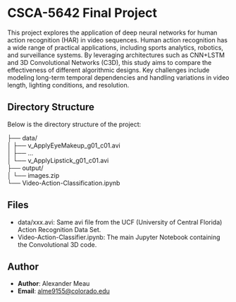 # CSCA-5642 Final Project

This project explores the application of deep neural networks for human action recognition (HAR) in video sequences. Human action recognition has a wide range of practical applications, including sports analytics, robotics, and surveillance systems. By leveraging architectures such as CNN+LSTM and 3D Convolutional Networks (C3D), this study aims to compare the effectiveness of different algorithmic designs. Key challenges include modeling long-term temporal dependencies and handling variations in video length, lighting conditions, and resolution.


## Directory Structure
Below is the directory structure of the project:

  ├── data/<br>
  │    ├── v_ApplyEyeMakeup_g01_c01.avi<br>
  │    ├── ...<br>
  │    └── v_ApplyLipstick_g01_c01.avi<br>
  ├── output/<br>
  │    └── images.zip<br>
  └── Video-Action-Classification.ipynb<br>


## Files
- data/xxx.avi: Same avi file from the UCF (University of Central Florida) Action Recognition Data Set.
- Video-Action-Classifier.ipynb: The main Jupyter Notebook containing the Convolutional 3D code. 

## Author
- **Author**: Alexander Meau
- **Email**: alme9155@colorado.edu

